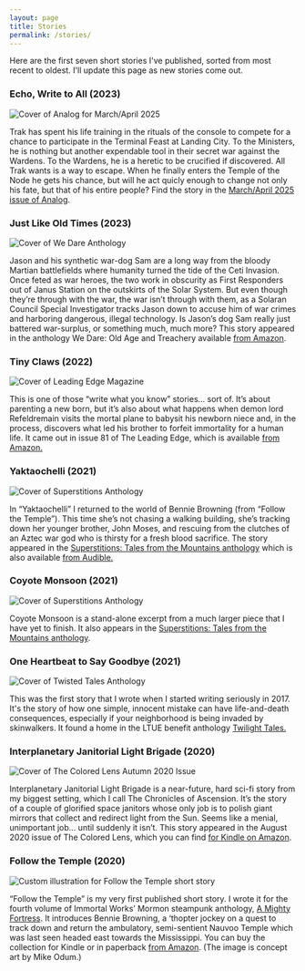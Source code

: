 ```yaml
---
layout: page
title: Stories
permalink: /stories/
---
```


Here are the first seven short stories I've published, sorted from most recent to oldest. I'll update this page as new stories come out.

<div class="story-list">

<!-- Story 1 -->
<div class="story-item">
  <h3>Echo, Write to All (2023)</h3>
  <img src="../assets/imgs/stories/echo-write-to-all.png" alt="Cover of Analog for March/April 2025" class="story-img">
  <p>Trak has spent his life training in the rituals of the console to compete for a chance to participate in the Terminal Feast at Landing City. To the Ministers, he is nothing but another expendable tool in their secret war against the Wardens. To the Wardens, he is a heretic to be crucified if discovered. All Trak wants is a way to escape. When he finally enters the Temple of the Node he gets his chance, but will he act quicly enough to change not only his fate, but that of his entire people? Find the story in the <a href="https://www.analogsf.com/store/print-magazine/">March/April 2025 issue of Analog</a>.</p>
</div>

<!-- Story 2 -->
<div class="story-item">
  <h3>Just Like Old Times (2023)</h3>
  <img src="../assets/imgs/stories/just-like-old-times.jpg" alt="Cover of We Dare Anthology" class="story-img">
  <p>Jason and his synthetic war-dog Sam are a long way from the bloody Martian battlefields where humanity turned the tide of the Ceti Invasion. Once feted as war heroes, the two work in obscurity as First Responders out of Janus Station on the outskirts of the Solar System. But even though they’re through with the war, the war isn’t through with them, as a Solaran Council Special Investigator tracks Jason down to accuse him of war crimes and harboring dangerous, illegal technology. Is Jason’s dog Sam really just battered war-surplus, or something much, much more? This story appeared in the anthology We Dare: Old Age and Treachery available <a href="https://www.amazon.com/We-Dare-Old-Age-Treachery-ebook/dp/B0C5H9HHXT/">from Amazon</a>.</p>
</div>

<!-- Story 3 -->
<div class="story-item">
  <h3>Tiny Claws (2022)</h3>
  <img src="../assets/imgs/stories/tiny-claws.jpg" alt="Cover of Leading Edge Magazine" class="story-img">
  <p>This is one of those “write what you know” stories… sort of. It’s about parenting a new born, but it’s also about what happens when demon lord Refeldremain visits the mortal plane to babysit his newborn niece and, in the process, discovers what led his brother to forfeit immortality for a human life. It came out in issue 81 of The Leading Edge, which is available <a href="https://www.amazon.com/gp/product/B0BPN7Y2C2/">from Amazon.</a></p>
</div>

<!-- Story 4 -->
<div class="story-item">
  <h3>Yaktaochelli (2021)</h3>
  <img src="../assets/imgs/stories/yaktaochelli.jpg" alt="Cover of Superstitions Anthology" class="story-img">
  <p>In “Yaktaochelli” I returned to the world of Bennie Browning (from “Follow the Temple”). This time she’s not chasing a walking building, she’s tracking down her younger brother, John Moses, and rescuing from the clutches of an Aztec war god who is thirsty for a fresh blood sacrifice. The story appeared in the <a href="https://www.amazon.com/Superstitions-Tales-Mountains-Jace-Killan-ebook/dp/B0926QQZHX/">Superstitions: Tales from the Mountains anthology</a> which is also available <a href="https://www.audible.com/pd/Superstitions-Audiobook/B09QH4N7RW">from Audible.</a></p>
</div>

<!-- Story 5 -->
<div class="story-item">
  <h3>Coyote Monsoon (2021)</h3>
  <img src="../assets/imgs/stories/yaktaochelli.jpg" alt="Cover of Superstitions Anthology" class="story-img">
  <p>Coyote Monsoon is a stand-alone excerpt from a much larger piece that I have yet to finish. It also appears in the <a href="https://www.amazon.com/Superstitions-Tales-Mountains-Jace-Killan-ebook/dp/B0926QQZHX/">Superstitions: Tales from the Mountains anthology</a>.</p>
</div>

<!-- Story 6 -->
<div class="story-item">
  <h3>One Heartbeat to Say Goodbye (2021)</h3>
  <img src="../assets/imgs/stories/one-heartbeat-to-say-goodbye.jpg" alt="Cover of Twisted Tales Anthology" class="story-img">
  <p>This was the first story that I wrote when I started writing seriously in 2017. It's the story of how one simple, innocent mistake can have life-and-death consequences, especially if your neighborhood is being invaded by skinwalkers. It found a home in the LTUE benefit anthology <a href="https://www.amazon.com/Twilight-Tales-LTUE-Benefit-Anthologies-ebook/dp/B08R33PV14/">Twilight Tales.</a></p>

<!-- Story 7 -->
<div class="story-item">
  <h3>Interplanetary Janitorial Light Brigade (2020)</h3>
  <img src="../assets/imgs/stories/interplanetary-janitorial-light-brigade.jpg" alt="Cover of The Colored Lens Autumn 2020 Issue" class="story-img">
  <p>Interplanetary Janitorial Light Brigade is a near-future, hard sci-fi story from my biggest setting, which I call The Chronicles of Ascension. It’s the story of a couple of glorified space janitors whose only job is to polish giant mirrors that collect and redirect light from the Sun. Seems like a menial, unimportant job… until suddenly it isn’t. This story appeared in the August 2020 issue of The Colored Lens, which you can find <a href="https://www.amazon.com/Colored-Lens-Autumn-2020-ebook/dp/B08L8LS9N7/">for Kindle on Amazon</a>.</p>

<!-- Story 8 -->
<div class="story-item">
  <h3>Follow the Temple (2020)</h3>
  <img src="../assets/imgs/stories/follow-the-temple.jpg" alt="Custom illustration for Follow the Temple short story" class="story-img">
  <p>“Follow the Temple” is my very first published short story. I wrote it for the fourth volume of Immortal Works’ Mormon steampunk anthology, <a href="https://www.amazon.com/Mighty-Fortress-Mormon-Steampunk-Anthology-ebook/dp/B0844MVZ94/">A Mighty Fortress</a>. It introduces Bennie Browning, a ‘thopter jockey on a quest to track down and return the ambulatory, semi-sentient Nauvoo Temple which was last seen headed east towards the Mississippi. You can buy the collection for Kindle or in paperback <a href="https://www.amazon.com/Mighty-Fortress-Mormon-Steampunk-Anthology-ebook/dp/B0844MVZ94/">from Amazon</a>. (The image is concept art by Mike Odum.)</p>

</div>